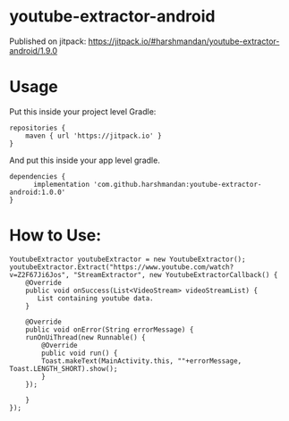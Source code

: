 # youtube-extractor-android

Published on jitpack:
https://jitpack.io/#harshmandan/youtube-extractor-android/1.9.0

# Usage

Put this inside your project level Gradle:

```
repositories {
	maven { url 'https://jitpack.io' }
}

```

And put this inside your app level gradle.

```
dependencies {
	  implementation 'com.github.harshmandan:youtube-extractor-android:1.0.0'
}

```

# How to Use:

```
YoutubeExtractor youtubeExtractor = new YoutubeExtractor();
youtubeExtractor.Extract("https://www.youtube.com/watch?v=Z2F67Ji6Jos", "StreamExtractor", new YoutubeExtractorCallback() {
    @Override
    public void onSuccess(List<VideoStream> videoStreamList) {
       List containing youtube data.
    }

    @Override
    public void onError(String errorMessage) {
	runOnUiThread(new Runnable() {
	    @Override
	    public void run() {
		Toast.makeText(MainActivity.this, ""+errorMessage, Toast.LENGTH_SHORT).show();
	    }
	});

    }
});
```
